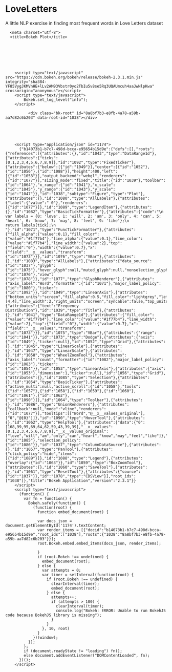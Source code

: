 # LoveLetters

A little NLP exercise in finding most frequent words in Love Letters dataset





<!DOCTYPE html>
<html lang="en">
  
  <head>
    
      <meta charset="utf-8">
      <title>Bokeh Plot</title>
      
      
        
          
        
        
          
        <script type="text/javascript" src="https://cdn.bokeh.org/bokeh/release/bokeh-2.3.1.min.js" integrity="sha384-YF85VygJKMVnHE+lLv2AM93Vbstr0yo2TbIu5v8se5Rq3UQAUmcuh4aaJwNlpKwa" crossorigin="anonymous"></script>
        <script type="text/javascript">
            Bokeh.set_log_level("info");
        </script>
        
      
      
    
  </head>
  
  
  <body>
    
      
        
          
          
            
              <div class="bk-root" id="8a8bf7b3-e8fb-4a78-a59b-aa7d82c6b203" data-root-id="1038"></div>
            
          
        
      
      
        <script type="application/json" id="1174">
          {"b14073b1-b7c7-498d-bcca-e95654b15d9e":{"defs":[],"roots":{"references":[{"attributes":{},"id":"1043","type":"DataRange1d"},{"attributes":{"ticks":[0,1,2,3,4,5,6,7,8,9]},"id":"1092","type":"FixedTicker"},{"attributes":{"below":[{"id":"1049"}],"center":[{"id":"1052"},{"id":"1056"},{"id":"1088"}],"height":400,"left":[{"id":"1053"}],"output_backend":"webgl","renderers":[{"id":"1077"}],"sizing_mode":"fixed","title":{"id":"1039"},"toolbar":{"id":"1064"},"x_range":{"id":"1041"},"x_scale":{"id":"1045"},"y_range":{"id":"1043"},"y_scale":{"id":"1047"}},"id":"1038","subtype":"Figure","type":"Plot"},{"attributes":{},"id":"1080","type":"AllLabels"},{"attributes":{"label":{"value":" 0"},"renderers":[{"id":"1077"}]},"id":"1089","type":"LegendItem"},{"attributes":{},"id":"1082","type":"BasicTickFormatter"},{"attributes":{"code":"\n                                    var labels = {0: 'love', 1: 'will', 2: 'am', 3: 'only', 4: 'can', 5: 'heart', 6: 'know', 7: 'may', 8: 'feel', 9: 'like'};\n                                    return labels[tick];\n                                    "},"id":"1071","type":"FuncTickFormatter"},{"attributes":{"fill_alpha":{"value":0.1},"fill_color":{"value":"#1f77b4"},"line_alpha":{"value":0.1},"line_color":{"value":"#1f77b4"},"line_width":{"value":2},"top":{"field":"0"},"width":{"value":0.7},"x":{"field":"__x__values","transform":{"id":"1073"}}},"id":"1076","type":"VBar"},{"attributes":{},"id":"1083","type":"AllLabels"},{"attributes":{"data_source":{"id":"1037"},"glyph":{"id":"1075"},"hover_glyph":null,"muted_glyph":null,"nonselection_glyph":{"id":"1076"},"view":{"id":"1078"}},"id":"1077","type":"GlyphRenderer"},{"attributes":{"axis_label":"Word","formatter":{"id":"1071"},"major_label_policy":{"id":"1080"},"ticker":{"id":"1092"}},"id":"1049","type":"LinearAxis"},{"attributes":{"bottom_units":"screen","fill_alpha":0.5,"fill_color":"lightgrey","left_units":"screen","level":"overlay","line_alpha":1.0,"line_color":"black","line_dash":[4,4],"line_width":2,"right_units":"screen","syncable":false,"top_units":"screen"},"id":"1063","type":"BoxAnnotation"},{"attributes":{"text":"Frequency Distribution"},"id":"1039","type":"Title"},{"attributes":{},"id":"1041","type":"DataRange1d"},{"attributes":{"fill_color":{"value":"#1f77b4"},"line_color":{"value":"#1f77b4"},"line_width":{"value":2},"top":{"field":"0"},"width":{"value":0.7},"x":{"field":"__x__values","transform":{"id":"1073"}}},"id":"1075","type":"VBar"},{"attributes":{"range":{"id":"1041"}},"id":"1073","type":"Dodge"},{"attributes":{"axis":{"id":"1049"},"ticker":null},"id":"1052","type":"Grid"},{"attributes":{},"id":"1045","type":"LinearScale"},{"attributes":{},"id":"1047","type":"LinearScale"},{"attributes":{},"id":"1058","type":"WheelZoomTool"},{"attributes":{"axis_label":"count","formatter":{"id":"1082"},"major_label_policy":{"id":"1083"},"ticker":{"id":"1054"}},"id":"1053","type":"LinearAxis"},{"attributes":{"axis":{"id":"1053"},"dimension":1,"ticker":null},"id":"1056","type":"Grid"},{"attributes":{},"id":"1085","type":"Selection"},{"attributes":{},"id":"1054","type":"BasicTicker"},{"attributes":{"active_multi":null,"active_scroll":{"id":"1058"},"tools":[{"id":"1057"},{"id":"1058"},{"id":"1059"},{"id":"1060"},{"id":"1061"},{"id":"1062"},{"id":"1090"}]},"id":"1064","type":"Toolbar"},{"attributes":{},"id":"1086","type":"UnionRenderers"},{"attributes":{"callback":null,"mode":"vline","renderers":[{"id":"1077"}],"tooltips":[["Word","@__x__values_original"],["0","@{0}"]]},"id":"1090","type":"HoverTool"},{"attributes":{},"id":"1062","type":"HelpTool"},{"attributes":{"data":{"0":[168,99,95,69,64,62,59,43,39,39],"__x__values":[0,1,2,3,4,5,6,7,8,9],"__x__values_original":["love","will","am","only","can","heart","know","may","feel","like"]},"selected":{"id":"1085"},"selection_policy":{"id":"1086"}},"id":"1037","type":"ColumnDataSource"},{"attributes":{},"id":"1057","type":"PanTool"},{"attributes":{"click_policy":"hide","items":[{"id":"1089"}]},"id":"1088","type":"Legend"},{"attributes":{"overlay":{"id":"1063"}},"id":"1059","type":"BoxZoomTool"},{"attributes":{},"id":"1060","type":"SaveTool"},{"attributes":{},"id":"1061","type":"ResetTool"},{"attributes":{"source":{"id":"1037"}},"id":"1078","type":"CDSView"}],"root_ids":["1038"]},"title":"Bokeh Application","version":"2.3.1"}}
        </script>
        <script type="text/javascript">
          (function() {
            var fn = function() {
              Bokeh.safely(function() {
                (function(root) {
                  function embed_document(root) {
                    
                  var docs_json = document.getElementById('1174').textContent;
                  var render_items = [{"docid":"b14073b1-b7c7-498d-bcca-e95654b15d9e","root_ids":["1038"],"roots":{"1038":"8a8bf7b3-e8fb-4a78-a59b-aa7d82c6b203"}}];
                  root.Bokeh.embed.embed_items(docs_json, render_items);
                
                  }
                  if (root.Bokeh !== undefined) {
                    embed_document(root);
                  } else {
                    var attempts = 0;
                    var timer = setInterval(function(root) {
                      if (root.Bokeh !== undefined) {
                        clearInterval(timer);
                        embed_document(root);
                      } else {
                        attempts++;
                        if (attempts > 100) {
                          clearInterval(timer);
                          console.log("Bokeh: ERROR: Unable to run BokehJS code because BokehJS library is missing");
                        }
                      }
                    }, 10, root)
                  }
                })(window);
              });
            };
            if (document.readyState != "loading") fn();
            else document.addEventListener("DOMContentLoaded", fn);
          })();
        </script>
    
  </body>
  
</html>